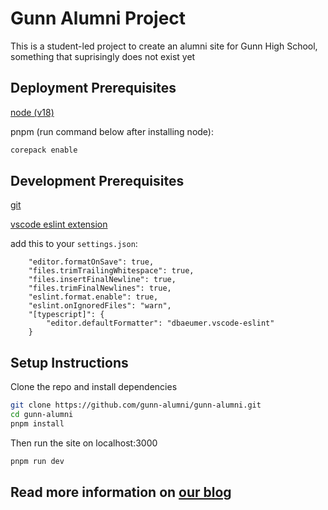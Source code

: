 # Gunn Alumni Project
This is a student-led project to create an alumni site for Gunn High School, something that suprisingly does not exist yet

## Deployment Prerequisites
[node (v18)](https://nodejs.org/en/download/)

pnpm (run command below after installing node):
```bash
corepack enable
```

## Development Prerequisites
[git](https://git-scm.com/downloads)

[vscode eslint extension](https://marketplace.visualstudio.com/items?itemName=dbaeumer.vscode-eslint)

add this to your `settings.json`:
```
    "editor.formatOnSave": true,
    "files.trimTrailingWhitespace": true,
    "files.insertFinalNewline": true,
    "files.trimFinalNewlines": true,
    "eslint.format.enable": true,
    "eslint.onIgnoredFiles": "warn",
    "[typescript]": {
        "editor.defaultFormatter": "dbaeumer.vscode-eslint"
    }
```

## Setup Instructions
Clone the repo and install dependencies
```bash
git clone https://github.com/gunn-alumni/gunn-alumni.git
cd gunn-alumni
pnpm install
```
Then run the site on localhost:3000
```bash
pnpm run dev
```

## Read more information on [our blog](https://blog.gunnhigh.school)
